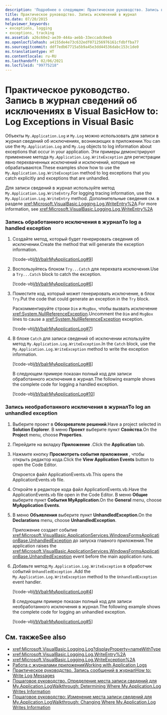```yaml
---
description: 'Подробнее о следующем: Практическое руководство. Запись в журнал сведений об исключениях в Visual Basic'
title: Практическое руководство. Запись исключений в журнал
ms.date: 07/20/2015
helpviewer_keywords:
- exceptions, logging
- exceptions, tracking
ms.assetid: a26c60e2-ae39-444a-aebb-33eccadc0eeb
ms.openlocfilehash: a4155de4e73c632edf071256976161cfdbffba77
ms.sourcegitcommit: ddf7edb67715a5b9a45e3dd44536dabc153c1de0
ms.translationtype: HT
ms.contentlocale: ru-RU
ms.lasthandoff: 02/06/2021
ms.locfileid: "99775218"
---
```

# <a name="how-to-log-exceptions-in-visual-basic"></a><span data-ttu-id="a372f-103">Практическое руководство. Запись в журнал сведений об исключениях в Visual Basic</span><span class="sxs-lookup"><span data-stu-id="a372f-103">How to: Log Exceptions in Visual Basic</span></span>

<span data-ttu-id="a372f-104">Объекты `My.Application.Log` и `My.Log` можно использовать для записи в журнал сведений об исключениях, возникающих в приложении.</span><span class="sxs-lookup"><span data-stu-id="a372f-104">You can use the `My.Application.Log` and `My.Log` objects to log information about exceptions that occur in your application.</span></span> <span data-ttu-id="a372f-105">Эти примеры демонстрируют применение метода `My.Application.Log.WriteException` для регистрации явно перехваченных исключений и исключений, которые не обрабатываются.</span><span class="sxs-lookup"><span data-stu-id="a372f-105">These examples show how to use the `My.Application.Log.WriteException` method to log exceptions that you catch explicitly and exceptions that are unhandled.</span></span>  
  
 <span data-ttu-id="a372f-106">Для записи сведений в журнал используйте метод `My.Application.Log.WriteEntry`.</span><span class="sxs-lookup"><span data-stu-id="a372f-106">For logging tracing information, use the `My.Application.Log.WriteEntry` method.</span></span> <span data-ttu-id="a372f-107">Дополнительные сведения см. в разделе <xref:Microsoft.VisualBasic.Logging.Log.WriteEntry%2A>.</span><span class="sxs-lookup"><span data-stu-id="a372f-107">For more information, see <xref:Microsoft.VisualBasic.Logging.Log.WriteEntry%2A></span></span>  
  
### <a name="to-log-a-handled-exception"></a><span data-ttu-id="a372f-108">Запись обработанного исключения в журнал</span><span class="sxs-lookup"><span data-stu-id="a372f-108">To log a handled exception</span></span>  
  
1. <span data-ttu-id="a372f-109">Создайте метод, который будет генерировать сведения об исключении.</span><span class="sxs-lookup"><span data-stu-id="a372f-109">Create the method that will generate the exception information.</span></span>  
  
     [!code-vb[VbVbalrMyApplicationLog#9](~/samples/snippets/visualbasic/VS_Snippets_VBCSharp/VbVbalrMyApplicationLog/VB/Form1.vb#9)]  
  
2. <span data-ttu-id="a372f-110">Воспользуйтесь блоком `Try...Catch` для перехвата исключения.</span><span class="sxs-lookup"><span data-stu-id="a372f-110">Use a `Try...Catch` block to catch the exception.</span></span>  
  
     [!code-vb[VbVbalrMyApplicationLog#6](~/samples/snippets/visualbasic/VS_Snippets_VBCSharp/VbVbalrMyApplicationLog/VB/Form1.vb#6)]  
  
3. <span data-ttu-id="a372f-111">Поместите код, который может генерировать исключение, в блок `Try`.</span><span class="sxs-lookup"><span data-stu-id="a372f-111">Put the code that could generate an exception in the `Try` block.</span></span>  
  
     <span data-ttu-id="a372f-112">Раскомментируйте строки `Dim` и `MsgBox`, чтобы вызвать исключение <xref:System.NullReferenceException>.</span><span class="sxs-lookup"><span data-stu-id="a372f-112">Uncomment the `Dim` and `MsgBox` lines to cause a <xref:System.NullReferenceException> exception.</span></span>  
  
     [!code-vb[VbVbalrMyApplicationLog#7](~/samples/snippets/visualbasic/VS_Snippets_VBCSharp/VbVbalrMyApplicationLog/VB/Form1.vb#7)]  
  
4. <span data-ttu-id="a372f-113">В блоке `Catch` для записи сведений об исключении используйте метод `My.Application.Log.WriteException`.</span><span class="sxs-lookup"><span data-stu-id="a372f-113">In the `Catch` block, use the `My.Application.Log.WriteException` method to write the exception information.</span></span>  
  
     [!code-vb[VbVbalrMyApplicationLog#8](~/samples/snippets/visualbasic/VS_Snippets_VBCSharp/VbVbalrMyApplicationLog/VB/Form1.vb#8)]  
  
     <span data-ttu-id="a372f-114">В следующем примере показан полный код для записи обработанного исключения в журнал.</span><span class="sxs-lookup"><span data-stu-id="a372f-114">The following example shows the complete code for logging a handled exception.</span></span>  
  
     [!code-vb[VbVbalrMyApplicationLog#10](~/samples/snippets/visualbasic/VS_Snippets_VBCSharp/VbVbalrMyApplicationLog/VB/Form1.vb#10)]  
  
### <a name="to-log-an-unhandled-exception"></a><span data-ttu-id="a372f-115">Запись необработанного исключения в журнал</span><span class="sxs-lookup"><span data-stu-id="a372f-115">To log an unhandled exception</span></span>  
  
1. <span data-ttu-id="a372f-116">Выберите проект в **Обозревателе решений**.</span><span class="sxs-lookup"><span data-stu-id="a372f-116">Have a project selected in **Solution Explorer**.</span></span> <span data-ttu-id="a372f-117">В меню **Проект** выберите пункт **Свойства**.</span><span class="sxs-lookup"><span data-stu-id="a372f-117">On the **Project** menu, choose **Properties**.</span></span>  
  
2. <span data-ttu-id="a372f-118">Перейдите на вкладку **Приложение** .</span><span class="sxs-lookup"><span data-stu-id="a372f-118">Click the **Application** tab.</span></span>  
  
3. <span data-ttu-id="a372f-119">Нажмите кнопку **Просмотреть события приложения** , чтобы открыть редактор кода.</span><span class="sxs-lookup"><span data-stu-id="a372f-119">Click the **View Application Events** button to open the Code Editor.</span></span>  
  
     <span data-ttu-id="a372f-120">Откроется файл ApplicationEvents.vb.</span><span class="sxs-lookup"><span data-stu-id="a372f-120">This opens the ApplicationEvents.vb file.</span></span>  
  
4. <span data-ttu-id="a372f-121">Откройте в редакторе кода файл ApplicationEvents.vb.</span><span class="sxs-lookup"><span data-stu-id="a372f-121">Have the ApplicationEvents.vb file open in the Code Editor.</span></span> <span data-ttu-id="a372f-122">В меню **Общие** выберите пункт **События MyApplication**.</span><span class="sxs-lookup"><span data-stu-id="a372f-122">On the **General** menu, choose **MyApplication Events**.</span></span>  
  
5. <span data-ttu-id="a372f-123">В меню **Объявления** выберите пункт **UnhandledException**.</span><span class="sxs-lookup"><span data-stu-id="a372f-123">On the **Declarations** menu, choose **UnhandledException**.</span></span>  
  
     <span data-ttu-id="a372f-124">Приложение создает событие <xref:Microsoft.VisualBasic.ApplicationServices.WindowsFormsApplicationBase.UnhandledException> до запуска главного приложения.</span><span class="sxs-lookup"><span data-stu-id="a372f-124">The application raises the <xref:Microsoft.VisualBasic.ApplicationServices.WindowsFormsApplicationBase.UnhandledException> event before the main application runs.</span></span>  
  
6. <span data-ttu-id="a372f-125">Добавьте метод `My.Application.Log.WriteException` в обработчик событий `UnhandledException` .</span><span class="sxs-lookup"><span data-stu-id="a372f-125">Add the `My.Application.Log.WriteException` method to the `UnhandledException` event handler.</span></span>  
  
     [!code-vb[VbVbalrMyApplicationLog#4](~/samples/snippets/visualbasic/VS_Snippets_VBCSharp/VbVbalrMyApplicationLog/VB/MyEventsFake.vb#4)]  
  
     <span data-ttu-id="a372f-126">В следующем примере показан полный код для записи необработанного исключения в журнал.</span><span class="sxs-lookup"><span data-stu-id="a372f-126">The following example shows the complete code for logging an unhandled exception.</span></span>  
  
     [!code-vb[VbVbalrMyApplicationLog#5](~/samples/snippets/visualbasic/VS_Snippets_VBCSharp/VbVbalrMyApplicationLog/VB/MyEventsFake.vb#5)]  
  
## <a name="see-also"></a><span data-ttu-id="a372f-127">См. также</span><span class="sxs-lookup"><span data-stu-id="a372f-127">See also</span></span>

- <xref:Microsoft.VisualBasic.Logging.Log?displayProperty=nameWithType>
- <xref:Microsoft.VisualBasic.Logging.Log.WriteEntry%2A>
- <xref:Microsoft.VisualBasic.Logging.Log.WriteException%2A>
- [<span data-ttu-id="a372f-128">Работа с журналами приложения</span><span class="sxs-lookup"><span data-stu-id="a372f-128">Working with Application Logs</span></span>](working-with-application-logs.md)
- [<span data-ttu-id="a372f-129">Практическое руководство. Запись сообщений в журнал</span><span class="sxs-lookup"><span data-stu-id="a372f-129">How to: Write Log Messages</span></span>](how-to-write-log-messages.md)
- [<span data-ttu-id="a372f-130">Пошаговое руководство. Определение места записи сведений для My.Application.Log</span><span class="sxs-lookup"><span data-stu-id="a372f-130">Walkthrough: Determining Where My.Application.Log Writes Information</span></span>](walkthrough-determining-where-my-application-log-writes-information.md)
- [<span data-ttu-id="a372f-131">Пошаговое руководство: Изменение места записи сведений для My.Application.Log</span><span class="sxs-lookup"><span data-stu-id="a372f-131">Walkthrough: Changing Where My.Application.Log Writes Information</span></span>](walkthrough-changing-where-my-application-log-writes-information.md)
